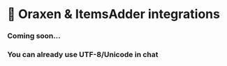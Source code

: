 # 📀 Oraxen & ItemsAdder integrations

### Coming soon...

### You can already use UTF-8/Unicode in chat
